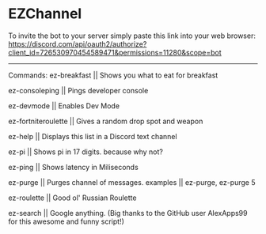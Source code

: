 # EZChannel

To invite the bot to your server simply paste this link into your web browser:
https://discord.com/api/oauth2/authorize?client_id=726530970454589471&permissions=11280&scope=bot
_______________________________________________________________________________________________________________________________________________________________________________

Commands: 
ez-breakfast || Shows you what to eat for breakfast

ez-consoleping || Pings developer console

ez-devmode || Enables Dev Mode 

ez-fortniteroulette || Gives a random drop spot and weapon

ez-help || Displays this list in a Discord text channel

ez-pi || Shows pi in 17 digits. because why not?

ez-ping || Shows latency in Miliseconds

ez-purge || Purges channel of messages. examples || ez-purge, ez-purge 5

ez-roulette || Good ol' Russian Roulette

ez-search || Google anything. (Big thanks to the GitHub user AlexApps99 for this awesome and funny script!)







